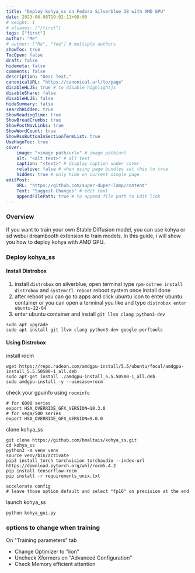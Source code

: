 ```yaml
---
title: "Deploy kohya_ss on Fedora Silverblue 38 with AMD GPU"
date: 2023-06-08T19:02:11+08:00
# weight: 1
# aliases: ["/first"]
tags: ["first"]
author: "Me"
# author: ["Me", "You"] # multiple authors
showToc: true
TocOpen: false
draft: false
hidemeta: false
comments: false
description: "Desc Text."
canonicalURL: "https://canonical.url/to/page"
disableHLJS: true # to disable highlightjs
disableShare: false
disableHLJS: false
hideSummary: false
searchHidden: true
ShowReadingTime: true
ShowBreadCrumbs: true
ShowPostNavLinks: true
ShowWordCount: true
ShowRssButtonInSectionTermList: true
UseHugoToc: true
cover:
    image: "<image path/url>" # image path/url
    alt: "<alt text>" # alt text
    caption: "<text>" # display caption under cover
    relative: false # when using page bundles set this to true
    hidden: true # only hide on current single page
editPost:
    URL: "https://github.com/super-duper-lamp/content"
    Text: "Suggest Changes" # edit text
    appendFilePath: true # to append file path to Edit link
---
```



### Overview
If you want to train your own Stable Diffusion model, you can use kohya or sd webui dreambooth extension to train models. In this guide, i will show you how to deploy kohya with AMD GPU.

### Deploy kohya_ss 
#### Install Distrobox
1. install `distrobox` on silverblue, open terminal type 
	`rpm-ostree install distrobox` and `systemctl reboot` reboot system once install done
1. after reboot you can go to apps and click ubuntu icon 
	to enter ubuntu container
	or you can open a terminal you like and type
	`distrobox enter ubuntu-22-04`
1. enter ubuntu container and install `git llvm clang python3-dev` 
```
sudo apt upgrade
sudo apt install git llvm clang python3-dev google-perftools
```

#### Using Distrobox
install rocm
```
wget https://repo.radeon.com/amdgpu-install/5.5/ubuntu/focal/amdgpu-install_5.5.50500-1_all.deb 
sudo apt-get install ./amdgpu-install_5.5.50500-1_all.deb
sudo amdgpu-install -y --usecase=rocm
```
check your gpuinfo using `rocminfo` 
```               
# for 6000 series
export HSA_OVERRIDE_GFX_VERSION=10.3.0
# for vega/500 series
export HSA_OVERRIDE_GFX_VERSION=9.0.0
```

clone kohya_ss
```
git clone https://github.com/bmaltais/kohya_ss.git
cd kohya_ss
python3 -m venv venv
source venv/bin/activate
pip3 install torch torchvision torchaudio --index-url https://download.pytorch.org/whl/rocm5.4.2
pip install tensorflow-rocm 
pip install -r requirements_unix.txt

accelerate config
# leave those option default and select "fp16" on precision at the end
```

launch kohya_ss
```
python kohya_gui.py
```

### options to change when training
On "Training parameters" tab
- Change Optimizer to "lion"
- Uncheck Xformers on "Advanced Configuration" 
- Check Memory efficient attention




